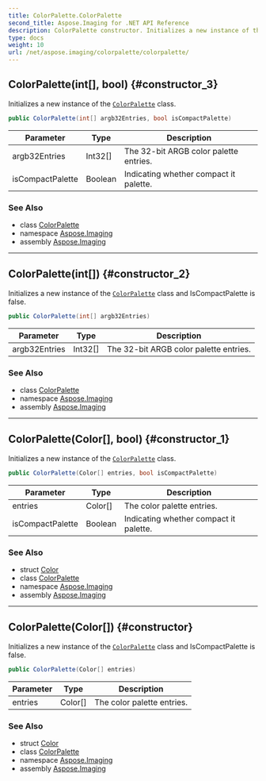 ```yaml
---
title: ColorPalette.ColorPalette
second_title: Aspose.Imaging for .NET API Reference
description: ColorPalette constructor. Initializes a new instance of the ColorPalette class
type: docs
weight: 10
url: /net/aspose.imaging/colorpalette/colorpalette/
---
```

## ColorPalette(int[], bool) {#constructor_3}

Initializes a new instance of the [`ColorPalette`](../) class.

```csharp
public ColorPalette(int[] argb32Entries, bool isCompactPalette)
```

| Parameter | Type | Description |
| --- | --- | --- |
| argb32Entries | Int32[] | The 32-bit ARGB color palette entries. |
| isCompactPalette | Boolean | Indicating whether compact it palette. |

### See Also

* class [ColorPalette](../)
* namespace [Aspose.Imaging](../../colorpalette/)
* assembly [Aspose.Imaging](../../../)

---

## ColorPalette(int[]) {#constructor_2}

Initializes a new instance of the [`ColorPalette`](../) class and IsCompactPalette is false.

```csharp
public ColorPalette(int[] argb32Entries)
```

| Parameter | Type | Description |
| --- | --- | --- |
| argb32Entries | Int32[] | The 32-bit ARGB color palette entries. |

### See Also

* class [ColorPalette](../)
* namespace [Aspose.Imaging](../../colorpalette/)
* assembly [Aspose.Imaging](../../../)

---

## ColorPalette(Color[], bool) {#constructor_1}

Initializes a new instance of the [`ColorPalette`](../) class.

```csharp
public ColorPalette(Color[] entries, bool isCompactPalette)
```

| Parameter | Type | Description |
| --- | --- | --- |
| entries | Color[] | The color palette entries. |
| isCompactPalette | Boolean | Indicating whether compact it palette. |

### See Also

* struct [Color](../../color/)
* class [ColorPalette](../)
* namespace [Aspose.Imaging](../../colorpalette/)
* assembly [Aspose.Imaging](../../../)

---

## ColorPalette(Color[]) {#constructor}

Initializes a new instance of the [`ColorPalette`](../) class and IsCompactPalette is false.

```csharp
public ColorPalette(Color[] entries)
```

| Parameter | Type | Description |
| --- | --- | --- |
| entries | Color[] | The color palette entries. |

### See Also

* struct [Color](../../color/)
* class [ColorPalette](../)
* namespace [Aspose.Imaging](../../colorpalette/)
* assembly [Aspose.Imaging](../../../)


